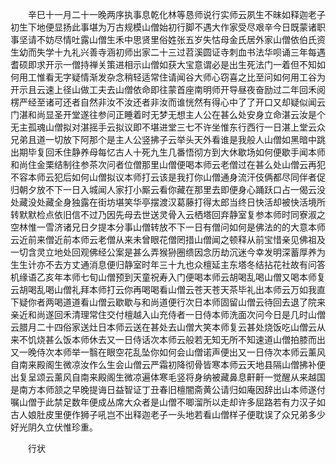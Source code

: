 <!-- { "loadSidebar": true } -->
　　辛巳十一月二十一晚两序执事息乾化林等恳师说行实师云夙生不昧如释迦老子初生下地便显扬此事堪为万古规模山僧始初行脚不遇大作家受尽艰辛今日既蒙诸职事坚请不妨尽情吐露山僧生禾中思贤里俗姓张五岁失怙母金氏居外家山僧依伯氏资生幼而失学十九礼兴善寺涵初师出家二十三过苕溪圆证寺刺血书法华呗诵三年每遇耆硕即求开示一僧持禅关策进相示山僧如获大宝意谓必是出生死法门一着但不知如何用工惟看无字疑情渐发杂念稍轻适常住请闻谷大师心窃喜之比至问如何用工谷为开示且云速上径山做工夫去山僧依命即往蒙首座南明师开导昼夜奋励过二年回禾阅楞严经至诸可还者自然非汝不汝还者非汝而谁恍然有得心中了了开口又却疑似闻云门湛和尚显圣开堂遂往参问正睡着时无梦无想主人公在甚么处安身立命湛云汝是个无主孤魂山僧拟对湛摇手云拟议即不堪进堂三七不许坐惟东行西行一日湛上堂云众兄弟且道一切放下阿那个是主人公竖拂子云举头天外看谁是我般人山僧如黑暗中跳出期毕复回禾住静养母每忆古人十死九生几番悟彻方到大休歇场如何便歇手闻本师和尚住金栗结制往参茶次问者位僧那里山僧便喝本师云老僧过在甚么处山僧云再犯不容本师云犯后如何山僧拟议本师打云该是我打你山僧通身流汗伎俩都尽同伴者促归朝夕放不下一日入城闻人家打小厮云看你藏在那里去即便身心踊跃口占一偈云没处藏没处藏全身独露在街坊堪笑华亭摆渡汉葛藤打得太郎当终日快活却被快活境所转默默检点依旧信不过乃因先母去世送灵骨入云栖塔回弃静室复参本师时同寮淑之空林惟一雪济诸兄日夕提本分事山僧转放不下一日有僧问如何是佛法的的大意本师云近前来僧近前本师云老僧从来未曾眼花僧罔措山僧闻之顿释从前宝惜亲见佛祖及一切含灵立地处回观佛经公案是甚么弄猴狲圈缋因念历劫沉迷今幸发明深蓄厚养为生生计亦不去方丈通消息便归静室时年三十九也众檀延主东塔冬结拈花社故有问答机缘语乙亥年本师七旬山僧预到天童祝寿入门便喝本师云胡喝乱喝山僧又喝本师复云胡喝乱喝山僧礼拜本师打云你再喝喝看山僧云苍天苍天茶毕礼出本师云万如我直下疑你者两喝道道看山僧云歇歇与和尚道便行次日本师固留山僧云待回去退了院来亲近和尚遂回禾清理常住交付檀越入山充侍者一日侍本师洗面次问今日是几时山僧云腊月二十四俗家送灶日本师云送在甚处去山僧大笑本师复云甚处烧饭吃山僧云从来不饥烧甚么饭本师休去又一日侍话次本师云般若无知无所不知速道山僧拍膝而出又一晚侍次本师举一翳在眼空花乱坠你如何会山僧诺声便出又一日侍次本师云薰风自南来殿阁生微凉汝作么生会山僧云严霜初降彻骨皆寒本师云天地县隔山僧拂补便出复呈颂云薰风自南来殿阁生微凉遍体寒毛竖将身纳被藏鼻息鼾鼾一觉醒从来越国是南方本师颔之早晚提诲日益智证丁丑春旧檀闇斋黄公请归如庵因辞出山本师遂付嘱山僧于此禁足数年便成丛席大众者是山僧不唧溜所以走却许多屈路若有力汉子如古人娘肚皮里便作狮子吼岂不出释迦老子一头地若看山僧样子便耽误了众兄弟多少好光阴久立伏惟珍重。

　　行状

